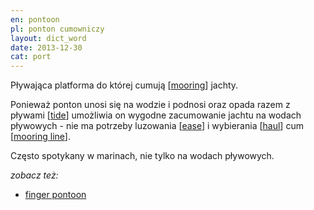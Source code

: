 ```yaml
---
en: pontoon
pl: ponton cumowniczy
layout: dict_word
date: 2013-12-30
cat: port
---
```


Pływająca platforma do której cumują [[mooring](/dict/mooring.html)] jachty.  

Ponieważ ponton unosi się na wodzie i podnosi oraz opada razem z pływami [[tide](/dict/tide.html)] 
umożliwia on wygodne zacumowanie jachtu na wodach pływowych - nie ma potrzeby luzowania [[ease](/dict/ease.html)] 
i wybierania [[haul](/dict/haul.html)] cum [[mooring line](/dict/mooring-line.html)].  

Często spotykany w marinach, nie tylko na wodach pływowych.

*zobacz też:*

* [finger pontoon](/dict/finger-pontoon.html)
